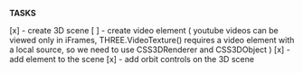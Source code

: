 **TASKS**

[x] - create 3D scene
[ ] - create video element ( youtube videos can be viewed only in iFrames, THREE.VideoTexture() requires a video element with a local source, so we need to use CSS3DRenderer and CSS3DObject )
    [x] - add element to the scene
[x] - add orbit controls on the 3D scene
